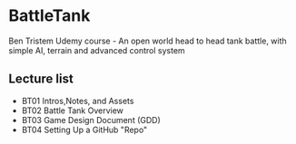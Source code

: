 # BattleTank
Ben Tristem Udemy course - An open world head to head tank battle, with simple AI, terrain and advanced control system

## Lecture list
* BT01 Intros,Notes, and Assets
* BT02 Battle Tank Overview
* BT03 Game Design Document (GDD)
* BT04 Setting Up a GitHub "Repo"
